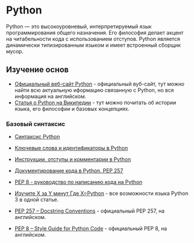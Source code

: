 # Python

Python — это высокоуровневый, интерпретируемый язык программирования общего назначения. Его философия делает акцент на читабельности кода с использованием отступов. Python является динамически типизированным языком и имеет встроенный сборщик мусор.

## Изучение основ

- [Официальный веб-сайт Python](https://www.python.org/) - официальный вуб-сайт, тут можно найти всю актуальную иформацию связанную с Python, но вся информация на английском.
- [Статья о Python на Википедии](https://ru.wikipedia.org/wiki/Python) - тут можно почитать об истории языка, его философии и базовых концепциях.

### Базовый синтаксис

- [Синтаксис Python](https://pythonworld.ru/osnovy/sintaksis-yazyka-python.html)
- [Ключевые слова и идентификаторы в Python](https://codechick.io/tutorials/python/keywords-identifier)
- [Инструкции, отступы и комментарии в Python](https://codechick.io/tutorials/python/statement-indentation-comments)
- [Документирование кода в Python. PEP 257](https://pythonworld.ru/osnovy/dokumentirovanie-koda-v-python-pep-257.html)
- [PEP 8 - руководство по написанию кода на Python](https://pythonworld.ru/osnovy/pep-8-rukovodstvo-po-napisaniyu-koda-na-python.html)
- [Изучите X за Y минут Где X=Python](https://learnxinyminutes.com/docs/ru-ru/python-ru/) - все возможности языка Python 3 в одной статье.

- [PEP 257 – Docstring Conventions](https://peps.python.org/pep-0257/) - официальный PEP 257, на английском.
- [PEP 8 – Style Guide for Python Code](https://peps.python.org/pep-0008/) - официальный PEP 8, на английском.
